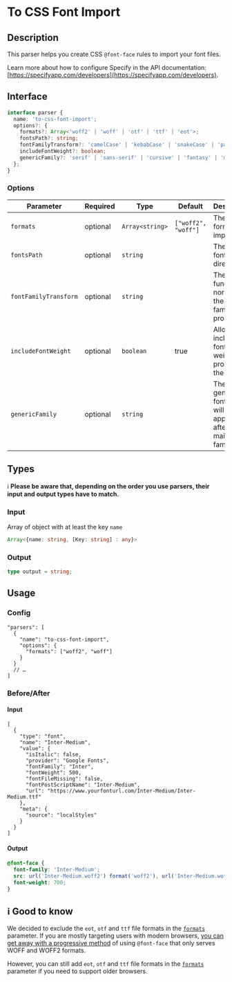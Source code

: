 # To CSS Font Import

## Description
This parser helps you create CSS `@font-face` rules to import your font files.

Learn more about how to configure Specify in the API documentation: [https://specifyapp.com/developers](https://specifyapp.com/developers).

## Interface

```ts
interface parser {
  name: 'to-css-font-import';
  options?: {
    formats?: Array<'woff2' | 'woff' | 'otf' | 'ttf' | 'eot'>;
    fontsPath?: string;
    fontFamilyTransform?: 'camelCase' | 'kebabCase' | 'snakeCase' | 'pascalCase';
    includeFontWeight?: boolean;
    genericFamily?: 'serif' | 'sans-serif' | 'cursive' | 'fantasy' | 'monospace';
  };
}
```

### Options

| Parameter             | Required | Type            | Default             | Description                                                        |
| --------------------- | -------- | --------------- | ------------------- | ------------------------------------------------------------------ |
| `formats`             | optional | `Array<string>` | `["woff2", "woff"]` | The list of formats to import.                                     |
| `fontsPath`           | optional | `string`        |                     | The path of font's directory                                       |
| `fontFamilyTransform` | optional | `string`        |                     | The function to normalize the font-family property                 |
| `includeFontWeight`   | optional | `boolean`       | true                | Allow to include the font-weight property in the result            |
| `genericFamily`       | optional | `string`        |                     | The generic font family will be applied after the main font family |

## Types

ℹ️ **Please be aware that, depending on the order you use parsers, their input and output types have to match.**

### Input

Array of object with at least the key `name`

```ts
Array<{name: string, [Key: string] : any}>
```

### Output

```ts
type output = string;
```

## Usage

### Config

```jsonc
"parsers": [
  {
    "name": "to-css-font-import",
    "options": {
      "formats": ["woff2", "woff"]
    }
  }
  // …
]
```

### Before/After

#### Input

```jsonc
[
  {
    "type": "font",
    "name": "Inter-Medium",
    "value": {
      "isItalic": false,
      "provider": "Google Fonts",
      "fontFamily": "Inter",
      "fontWeight": 500,
      "fontFileMissing": false,
      "fontPostScriptName": "Inter-Medium",
      "url": "https://www.yourfonturl.com/Inter-Medium/Inter-Medium.ttf"
    },
    "meta": {
      "source": "localStyles"
    }
  }
]
```

#### Output

```css
@font-face {
  font-family: 'Inter-Medium';
  src: url('Inter-Medium.woff2') format('woff2'), url('Inter-Medium.woff') format('woff');
  font-weight: 700;
}
```

## ℹ️ Good to know

We decided to exclude the `eot`, `otf` and `ttf` file formats in the [`formats`](#Options) parameter. If you are mostly targeting users with modern browsers, [you can get away with a progressive method](https://css-tricks.com/understanding-web-fonts-getting/#font-formats) of using `@font-face` that only serves WOFF and WOFF2 formats.

However, you can still add `eot`, `otf` and `ttf` file formats in the [`formats`](#Interface) parameter if you need to support older browsers.
